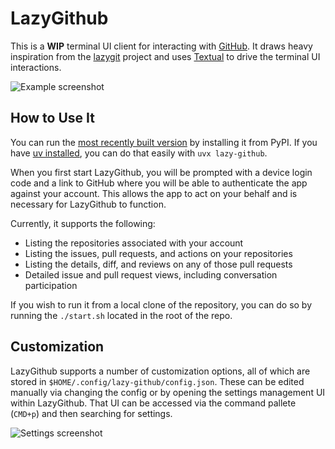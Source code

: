 # LazyGithub

This is a **WIP** terminal UI client for interacting with [GitHub](https://github.com). It draws heavy inspiration from the
[lazygit](https://github.com/jesseduffield/lazygit) project and uses [Textual](https://textual.textualize.io/) to drive the terminal UI interactions.

![Example screenshot](https://raw.githubusercontent.com/gizmo385/lazy-github/main/images/lazy-github-conversation-ui.svg)

## How to Use It

You can run the [most recently built version](https://pypi.org/project/lazy-github/) by installing it from PyPI. If you have [uv installed](https://github.com/astral-sh/uv), you can do that easily with `uvx lazy-github`.

When you first start LazyGithub, you will be prompted with a device login code and a link to GitHub
where you will be able to authenticate the app against your account. This allows the app to act on
your behalf and is necessary for LazyGithub to function.

Currently, it supports the following:

- Listing the repositories associated with your account 
- Listing the issues, pull requests, and actions on your repositories
- Listing the details, diff, and reviews on any of those pull requests
- Detailed issue and pull request views, including conversation participation

If you wish to run it from a local clone of the repository, you can do so by running the `./start.sh` located in the root of the repo.

## Customization

LazyGithub supports a number of customization options, all of which are stored in `$HOME/.config/lazy-github/config.json`.
These can be edited manually via changing the config or by opening the settings management UI within LazyGithub. That UI
can be accessed via the command pallete (`CMD+p`) and then searching for settings.

![Settings screenshot](https://raw.githubusercontent.com/gizmo385/lazy-github/main/images/lazy-github-settings-ui.png)
